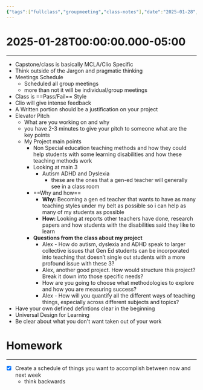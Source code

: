 ```yaml
---
{"tags":["fullclass","groupmeeting","class-notes"],"date":"2025-01-28","dg-publish":true,"homework":true,"permalink":"/Class Notes/1-28-25/","dgPassFrontmatter":true}
---
```


# 2025-01-28T00:00:00.000-05:00
---
- Capstone/class is basically MCLA/Clio Specific
- Think outside of the Jargon and pragmatic thinking
- Meetings Schedule
	- Scheduled all group meetings 
	- more than not it will be individual/group meetings 
- Class is ==Pass/Fail== Style
- Clio will give intense feedback 
- A Written portion should be a justification on your project 
- Elevator Pitch
	- What are you working on and why 
	- you have 2-3 minutes to give your pitch to someone what are the key points 
	- My Project main points
		- Non Special education teaching methods and how they could help students with some learning disabilities and how these teaching methods work
		- Looking at main 3
			- Autism ADHD and Dyslexia
				- these are the ones that a gen-ed teacher will generally see in a class room
		- ==Why and how==
			- **Why:** Becoming a gen ed teacher that wants to have as many teaching styles under my belt as possible so i can help as many of my students as possible 
			- **How:** Looking at reports other teachers have done, research papers  and how students with the disabilities said they like to learn
		- **Questions from the class about my project**
			- Alex - How do autism, dyslexia and ADHD speak to larger collective issues that Gen Ed students can be incorporated into teaching that doesn’t single out students with a more profound issue with these 3?
			- Alex, another good project. How would structure this project? Break it down into those specific needs?
			- How are you going to choose what methodologies to explore and how you are measuring success?
			- Alex - How will you quantify all the different ways of teaching things, especially across different subjects and topics?
- Have your own defined defintions clear in the beginning
- Universal Design for Learning
- Be clear about what  you don't want taken out of your work

# Homework
---
- [x] Create a schedule of things you want to accomplish between now and next week
	- think backwards